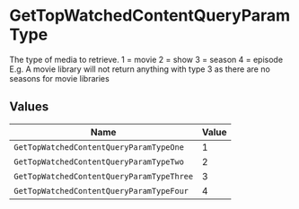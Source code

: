 # GetTopWatchedContentQueryParamType

The type of media to retrieve.
1 = movie
2 = show
3 = season
4 = episode
E.g. A movie library will not return anything with type 3 as there are no seasons for movie libraries



## Values

| Name                                      | Value                                     |
| ----------------------------------------- | ----------------------------------------- |
| `GetTopWatchedContentQueryParamTypeOne`   | 1                                         |
| `GetTopWatchedContentQueryParamTypeTwo`   | 2                                         |
| `GetTopWatchedContentQueryParamTypeThree` | 3                                         |
| `GetTopWatchedContentQueryParamTypeFour`  | 4                                         |